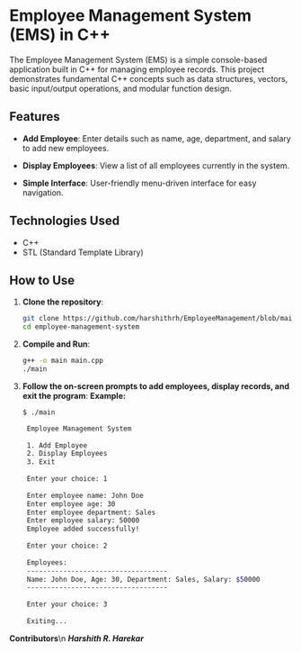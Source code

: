 # Employee Management System (EMS) in C++

The Employee Management System (EMS) is a simple console-based application built in C++ for managing employee records. This project demonstrates fundamental C++ concepts such as data structures, vectors, basic input/output operations, and modular function design.

## Features

- **Add Employee**: Enter details such as name, age, department, and salary to add new employees.
  
- **Display Employees**: View a list of all employees currently in the system.
  
- **Simple Interface**: User-friendly menu-driven interface for easy navigation.

## Technologies Used

- C++
- STL (Standard Template Library)

## How to Use

1. **Clone the repository**:
   ```bash
   git clone https://github.com/harshithrh/EmployeeManagement/blob/main/main.cpp
   cd employee-management-system
2. **Compile and Run**:
   ```bash
   g++ -o main main.cpp
   ./main
3. **Follow the on-screen prompts to add employees, display records, and exit the program**:
   **Example:**
   ```bash
   $ ./main

    Employee Management System
    
    1. Add Employee
    2. Display Employees
    3. Exit
    
    Enter your choice: 1
    
    Enter employee name: John Doe
    Enter employee age: 30
    Enter employee department: Sales
    Enter employee salary: 50000
    Employee added successfully!
    
    Enter your choice: 2
    
    Employees:
    -----------------------------------
    Name: John Doe, Age: 30, Department: Sales, Salary: $50000
    -----------------------------------
    
    Enter your choice: 3
    
    Exiting...
**Contributors**\n
***Harshith R. Harekar***
